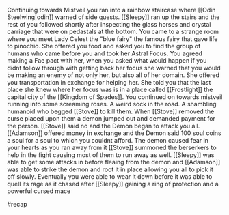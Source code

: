 Continuing towards Mistveil you ran into a rainbow staircase where [[Odin Steelwing|odin]] warned of side quests. [[Sleepy]] ran up the stairs and the rest of you followed shortly after inspecting the glass horses and crystal carriage that were on pedastals at the bottom. You came to a strange room where you meet Lady Celest the "blue fairy" the famous fairy that gave life to pinochio. She offered you food and asked you to find the group of humans who came before you and took her Astral Focus. You agreed making a Fae pact with her, when you asked what would happen if you didnt follow through with getting back her focus she warned that you would be making an enemy of not only her, but also all of her domain. She offered you transportation in exchange for helping her. She told you that the last place she knew where her focus was is in a place called [[Frostlight]] the capital city of the [[Kingdom of Spades]]. You continued on towards mistveil running into some screaming roses. A weird sock in the road. A shambling humanoid who begged [[Stove]] to kill them. When [[Stove]] removed the curse placed upon them a demon jumped out and demanded payment for the person. [[Stove]] said no and the Demon began to attack you all. [[Adamson]] offered money in exchange and the Demon said 100 soul coins a soul for a soul to which you couldnt afford. The demon caused fear in your hearts as you ran away from it [[Stove]] summoned the berserkers to help in the fight causing most of them to run away as well. [[Sleepy]] was able to get some attacks in before fleaing from the demon and [[Adamson]] was able to strike the demon and root it in place allowing you all to pick it off slowly. Eventually you were able to wear it down before it was able to quell its rage as it chased after [[Sleepy]] gaining a ring of protection and a powerful cursed mace 

#recap 